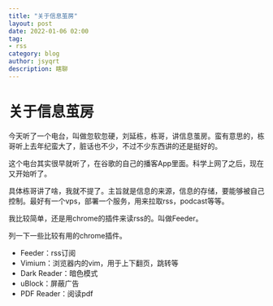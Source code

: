 ```yaml
---
title: "关于信息茧房"
layout: post
date: 2022-01-06 02:00
tag:
- rss
category: blog
author: jsyqrt
description: 瞎聊
---
```


# 关于信息茧房

今天听了一个电台，叫做忽软忽硬，刘延栋，栋哥，讲信息茧房。蛮有意思的，栋哥听上去年纪蛮大了，脏话也不少，不过不少东西讲的还是挺好的。

这个电台其实很早就听了，在谷歌的自己的播客App里面。科学上网了之后，现在又开始听了。

具体栋哥讲了啥，我就不提了。主旨就是信息的来源，信息的存储，要能够被自己控制。最好有一个vps，部署一个服务，用来拉取rss，podcast等等。

我比较简单，还是用chrome的插件来读rss的。叫做Feeder。

列一下一些比较有用的chrome插件。
* Feeder：rss订阅
* Vimium：浏览器内的vim，用于上下翻页，跳转等
* Dark Reader：暗色模式
* uBlock：屏蔽广告
* PDF Reader：阅读pdf
